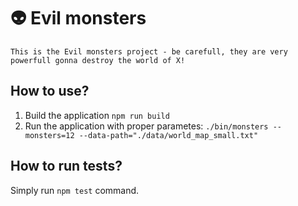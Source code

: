 # :alien: Evil monsters

```
This is the Evil monsters project - be carefull, they are very powerfull gonna destroy the world of X!
```

## How to use?

1. Build the application `npm run build`
2. Run the application with proper parametes: `./bin/monsters --monsters=12 --data-path="./data/world_map_small.txt"`

## How to run tests?

Simply run `npm test` command.
